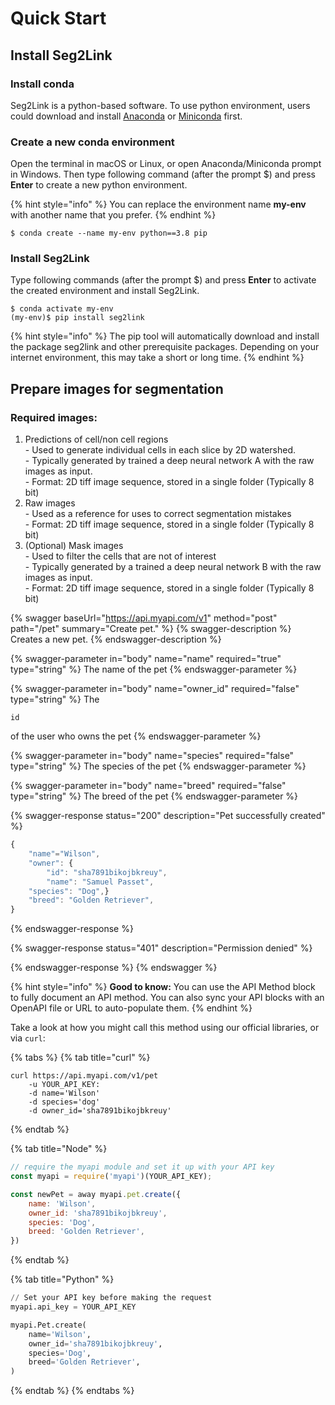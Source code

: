 # Quick Start

## Install Seg2Link

### Install conda

Seg2Link is a python-based software. To use python environment, users could download and install [Anaconda](https://www.anaconda.com/products/individual) or [Miniconda](https://docs.conda.io/en/latest/miniconda.html) first. &#x20;

### Create a new conda environment

Open the terminal in macOS or Linux, or open Anaconda/Miniconda prompt in Windows. Then type following command (after the prompt $) and press **Enter** to create a new python environment.&#x20;

{% hint style="info" %}
You can replace the environment name **my-env** with another name that you prefer.
{% endhint %}

```
$ conda create --name my-env python==3.8 pip
```

### Install Seg2Link

Type following commands (after the prompt $) and press **Enter** to activate the created environment and install Seg2Link.

```
$ conda activate my-env
(my-env)$ pip install seg2link
```

{% hint style="info" %}
The pip tool will automatically download and install the package seg2link and other prerequisite packages. Depending on your internet environment, this may take a short or long time.
{% endhint %}

## Prepare images for segmentation

### Required images:

1. Predictions of cell/non cell regions\
   \- Used to generate individual cells in each slice by 2D watershed.\
   \- Typically generated by trained a deep neural network A with the raw images as input.\
   \- Format: 2D tiff image sequence, stored in a single folder (Typically 8 bit)
2. Raw images\
   \- Used as a reference for uses to correct segmentation mistakes\
   \- Format: 2D tiff image sequence, stored in a single folder (Typically 8 bit)
3. (Optional) Mask images\
   \- Used to filter the cells that are not of interest\
   \- Typically generated by a trained a deep neural network B with the raw images as input.\
   \- Format: 2D tiff image sequence, stored in a single folder (Typically 8 bit)

{% swagger baseUrl="https://api.myapi.com/v1" method="post" path="/pet" summary="Create pet." %}
{% swagger-description %}
Creates a new pet.
{% endswagger-description %}

{% swagger-parameter in="body" name="name" required="true" type="string" %}
The name of the pet
{% endswagger-parameter %}

{% swagger-parameter in="body" name="owner_id" required="false" type="string" %}
The 

`id`

 of the user who owns the pet
{% endswagger-parameter %}

{% swagger-parameter in="body" name="species" required="false" type="string" %}
The species of the pet
{% endswagger-parameter %}

{% swagger-parameter in="body" name="breed" required="false" type="string" %}
The breed of the pet
{% endswagger-parameter %}

{% swagger-response status="200" description="Pet successfully created" %}
```javascript
{
    "name"="Wilson",
    "owner": {
        "id": "sha7891bikojbkreuy",
        "name": "Samuel Passet",
    "species": "Dog",}
    "breed": "Golden Retriever",
}
```
{% endswagger-response %}

{% swagger-response status="401" description="Permission denied" %}

{% endswagger-response %}
{% endswagger %}

{% hint style="info" %}
**Good to know:** You can use the API Method block to fully document an API method. You can also sync your API blocks with an OpenAPI file or URL to auto-populate them.
{% endhint %}

Take a look at how you might call this method using our official libraries, or via `curl`:

{% tabs %}
{% tab title="curl" %}
```
curl https://api.myapi.com/v1/pet  
    -u YOUR_API_KEY:  
    -d name='Wilson'  
    -d species='dog'  
    -d owner_id='sha7891bikojbkreuy'  
```
{% endtab %}

{% tab title="Node" %}
```javascript
// require the myapi module and set it up with your API key
const myapi = require('myapi')(YOUR_API_KEY);

const newPet = away myapi.pet.create({
    name: 'Wilson',
    owner_id: 'sha7891bikojbkreuy',
    species: 'Dog',
    breed: 'Golden Retriever',
})
```
{% endtab %}

{% tab title="Python" %}
```python
// Set your API key before making the request
myapi.api_key = YOUR_API_KEY

myapi.Pet.create(
    name='Wilson',
    owner_id='sha7891bikojbkreuy',
    species='Dog',
    breed='Golden Retriever',
)
```
{% endtab %}
{% endtabs %}
